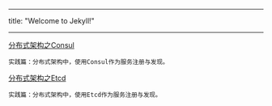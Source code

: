 
---
title:  "Welcome to Jekyll!"

---

[分布式架构之Consul](./consul.md)

```
实践篇：分布式架构中，使用Consul作为服务注册与发现。
```

[分布式架构之Etcd](./consul.md)

```
实践篇：分布式架构中，使用Etcd作为服务注册与发现。
```